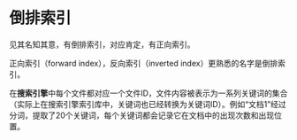 # 倒排索引
见其名知其意，有倒排索引，对应肯定，有正向索引。

正向索引（forward index），反向索引（inverted index）更熟悉的名字是倒排索引。

在**搜索引擎**中每个文件都对应一个文件ID，文件内容被表示为一系列关键词的集合（实际上在搜索引擎索引库中，关键词也已经转换为关键词ID）。例如“文档1”经过分词，提取了20个关键词，每个关键词都会记录它在文档中的出现次数和出现位置。

